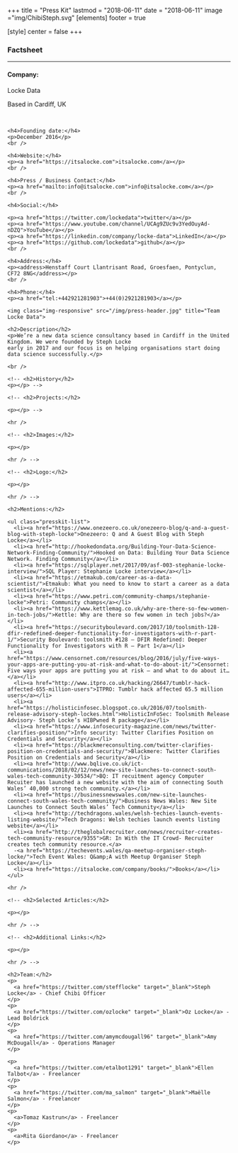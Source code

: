 +++
title = "Press Kit"
lastmod = "2018-06-11"
date = "2018-06-11"
image ="img/ChibiSteph.svg"
[elements]
  footer = true

[style]
  center = false
+++

<div class="row">

  <div class="col-sm-3">
    <h3>Factsheet</h3>
    <hr />
    <h4>Company:</h4>
    <p>Locke Data</p>
    <p>Based in Cardiff, UK</p>
    <br />
    
    <h4>Founding date:</h4>
    <p>December 2016</p>
    <br />
    
    <h4>Website:</h4>
    <p><a href="https://itsalocke.com">itsalocke.com</a></p>
    <br />
    
    <h4>Press / Business Contact:</h4>
    <p><a href="mailto:info@itsalocke.com">info@itsalocke.com</a></p>
    <br />
    
    <h4>Social:</h4>
    
    <p><a href="https://twitter.com/lockedata">twitter</a></p>
    <p><a href="https://www.youtube.com/channel/UCAg9ZUc9v3YedOuyAd-nDZQ">YouTube</a></p>
    <p><a href="https://linkedin.com/company/locke-data">LinkedIn</a></p>
    <p><a href="https://github.com/lockedata">github</a></p>
    <br />
    
    <h4>Address:</h4>
    <p><address>Henstaff Court Llantrisant Road, Groesfaen, Pontyclun, CF72 8NG</address></p>
    <br />
    
    <h4>Phone:</h4>
    <p><a href="tel:+442921281903">+44(0)2921281903</a></p>
  </div>
  
  <div class="col-sm-8 col-sm-offset-1">
    
    <img class="img-responsive" src="/img/press-header.jpg" title="Team Locke Data">
  
    <h2>Description</h2>
    <p>We’re a new data science consultancy based in Cardiff in the United Kingdom. We were founded by Steph Locke 
    early in 2017 and our focus is on helping organisations start doing data science successfully.</p>
    
    <br />
    
    <!-- <h2>History</h2>
    <p></p> -->
    
    <!-- <h2>Projects:</h2>
    
    <p></p> -->
    
    <hr />
    
    <!-- <h2>Images:</h2>
    
    <p></p>
    
    <hr /> -->
    
    <!-- <h2>Logo:</h2>
    
    <p></p>
    
    <hr /> -->
    
    <h2>Mentions:</h2>
    
    <ul class="presskit-list">
      <li><a href="https://www.onezeero.co.uk/onezeero-blog/q-and-a-guest-blog-with-steph-locke">Onezeero: Q and A Guest Blog with Steph Locke</a></li>
      <li><a href="http://hookedondata.org/Building-Your-Data-Science-Network-Finding-Community/">Hooked on Data: Building Your Data Science Network. Finding Community</a></li>
      <li><a href="https://sqlplayer.net/2017/09/asf-003-stephanie-locke-interview/">SQL Player: Stephanie Locke interview</a></li>
      <li><a href="https://etmakub.com/career-as-a-data-scientist/">Etmakub: What you need to know to start a career as a data scientist</a></li>
      <li><a href="https://www.petri.com/community-champs/stephanie-locke">Petri: Community champs</a></li>
      <li><a href="https://www.kettlemag.co.uk/why-are-there-so-few-women-in-tech-jobs/">Kettle: Why are there so few women in tech jobs?</a></li>
      <li><a href="https://securityboulevard.com/2017/10/toolsmith-128-dfir-redefined-deeper-functionality-for-investigators-with-r-part-1/">Security Boulevard: toolsmith #128 – DFIR Redefined: Deeper Functionality for Investigators with R – Part 1</a></li>
      <li><a href="https://www.censornet.com/resources/blog/2016/july/five-ways-your-apps-are-putting-you-at-risk-and-what-to-do-about-it/">Censornet: Five ways your apps are putting you at risk – and what to do about it…</a></li>
      <li><a href="http://www.itpro.co.uk/hacking/26647/tumblr-hack-affected-655-million-users">ITPRO: Tumblr hack affected 65.5 million users</a></li>
      <li><a href="https://holisticinfosec.blogspot.co.uk/2016/07/toolsmith-release-advisory-steph-lockes.html">HolisticInFoSec: Toolsmith Release Advisory- Steph Locke’s HIBPwned R package</a></li>
      <li><a href="https://www.infosecurity-magazine.com/news/twitter-clarifies-position/">Info security: Twitter Clarifies Position on Credentials and Security</a></li>
      <li><a href="https://blackmereconsulting.com/twitter-clarifies-position-on-credentials-and-security/">Blackmere: Twitter Clarifies Position on Credentials and Security</a></li>
      <li><a href="http://www.bqlive.co.uk/ict-communications/2018/02/12/news/new-site-launches-to-connect-south-wales-tech-community-30534/">BQ: IT recuitment agency Computer Recuiter has launched a new website with the aim of connecting South Wales’ 40,000 strong tech community.</a></li>
      <li><a href="https://businessnewswales.com/new-site-launches-connect-south-wales-tech-community/">Business News Wales: New Site Launches to Connect South Wales’ Tech Community</a></li>
      <li><a href="http://techdragons.wales/welsh-techies-launch-events-listing-website/">Tech Dragons: Welsh techies launch events listing website</a></li>
      <li><a href="http://theglobalrecruiter.com/news/recruiter-creates-tech-community-resource/9355">GR: In With the IT Crowd- Recruiter creates tech community resource.</a>
      -<a href="https://techevents.wales/qa-meetup-organiser-steph-locke/">Tech Event Wales: Q&amp;A with Meetup Organiser Steph Locke</a></li>
      <li><a href="https://itsalocke.com/company/books/">Books</a></li>
    </ul>
    
    <hr />
    
    <!-- <h2>Selected Articles:</h2>
    
    <p></p>
    
    <hr /> -->
    
    <!-- <h2>Additional Links:</h2>
    
    <p></p>
    
    <hr /> -->
    
    <h2>Team:</h2>
    <p>
      <a href="https://twitter.com/stefflocke" target="_blank">Steph Locke</a> - Chief Chibi Officer
    </p>
    <p>
      <a href="https://twitter.com/ozlocke" target="_blank">Oz Locke</a> - Lead Boldrick
    </p>
    <p>
      <a href="https://twitter.com/amymcdougall96" target="_blank">Amy McDougall</a> - Operations Manager
    </p>
    
    <p>
      <a href="https://twitter.com/etalbot1291" target="_blank">Ellen Talbot</a> - Freelancer
    </p>
    <p>
      <a href="https://twitter.com/ma_salmon" target="_blank">Maëlle Salmon</a> - Freelancer
    </p>
    <p>
      <a>Tomaz Kastrun</a> - Freelancer
    </p>
    <p>
      <a>Rita Giordano</a> - Freelancer
    </p>

  </div>

</div>
